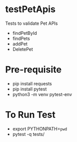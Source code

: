 # testPetApis
Tests to validate Pet APIs
* findPetById
* findPets
* addPet
* DeletePet

# Pre-requisite
* pip install requests
* pip install pytest
* python3 -m venv pytest-env

# To Run Test
* export PYTHONPATH=`pwd`
* pytest -q tests/
